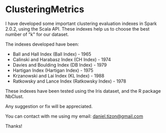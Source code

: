 # ClusteringMetrics

I have developed some important clustering evaluation indexes in Spark 2.0.2,
using the Scala API. These indexes help us to choose the best number of "k"
for our dataset. 

The indexes developed have been:

* Ball and Hall Index (Ball Index) - 1965
* Calinski and Harabasz Index (CH Index) - 1974
* Davies and Boulding Index (DB Index) - 1979
* Hartigan Index (Hartigan Index) - 1975
* Krzanowski and Lai Index (KL Index) - 1988
* Ratkowsky and Lance Index (Ratkowsky Index) - 1978

These indexes have been tested using the Iris dataset, and the R package NbClust.

Any suggestion or fix will be appreciated.

You can contact with me using my email: daniel.tizon@gmail.com

Thanks!
